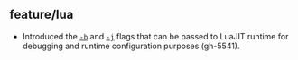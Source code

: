 ## feature/lua

* Introduced the [`-b`](http://luajit.org/running.html#opt_b) and
  [`-j`](http://luajit.org/running.html#opt_j) flags that can be passed to
  LuaJIT runtime for debugging and runtime configuration purposes (gh-5541).
